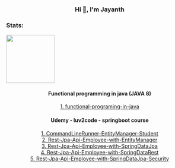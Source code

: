 <h3 align="center">Hi 👋, I'm Jayanth</h3>

<h3 align="left">Stats:</h3>
<div>
<!--   <a href="https://github.com/jayanth336"> -->
<!--   <img height="180em" src="https://github-readme-stats.vercel.app/api?username=jayanth336&show_icons=true&theme=dark&include_all_commits=true&count_private=true"/> -->
  <img height="130em" src="https://github-readme-stats.vercel.app/api/top-langs/?username=jayanth336&layout=compact&langs_count=7&theme=dark"/>
 </div>

 <div align ="center">
   <h4>Functional programming in java (JAVA 8)</h4>
   <a href = "https://github.com/jayanth336/functional-programing-in-java">1. functional-programing-in-java</a>

   <h4> Udemy - luv2code - springboot course</h4>
   <a href = "https://github.com/jayanth336/crud-with-entitymanager-student">1. CommandLineRunner-EntityManager-Student</a> <br>
   <a href = "https://github.com/jayanth336/rest-crud-jpa-api-employee">2. Rest-Jpa-Api-Employee-with-EntityManager</a> <br>
   <a href = "https://github.com/jayanth336/rest-crud-jpa-api-employee_with_SpringDataJpa">3. Rest-Jpa-Api-Employee-with-SpringDataJpa</a> <br>
   <a href = "https://github.com/jayanth336/rest-crud-jpa-api-employee_with_SpringDataRest">4. Rest-Jpa-Api-Employee-with-SpringDataRest</a> <br>
   <a href= "https://github.com/jayanth336/Rest-Jpa-Api-Employee-with-SpringDataJpa-Security">5. Rest-Jpa-Api-Employee-with-SpringDataJpa-Security</a> <br>
 </div>

